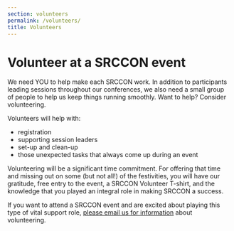 ```yaml
---
section: volunteers
permalink: /volunteers/
title: Volunteers
---
```


# Volunteer at a SRCCON event

We need YOU to help make each SRCCON work. In addition to participants leading sessions throughout our conferences, we also need a small group of people to help us keep things running smoothly. Want to help? Consider volunteering.

Volunteers will help with:

* registration
* supporting session leaders
* set-up and clean-up
* those unexpected tasks that always come up during an event

Volunteering will be a significant time commitment. For offering that time and missing out on some (but not all!) of the festivities, you will have our gratitude, free entry to the event, a SRCCON Volunteer T-shirt, and the knowledge that you played an integral role in making SRCCON a success.

If you want to attend a SRCCON event and are excited about playing this type of vital support role, [please email us for information](mailto:srccon@opennews.org) about volunteering.
